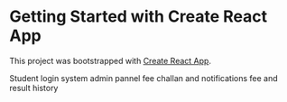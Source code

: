 # Getting Started with Create React App

This project was bootstrapped with [Create React App](https://github.com/facebook/create-react-app).

Student login system
admin pannel 
fee challan and notifications
fee and result history

